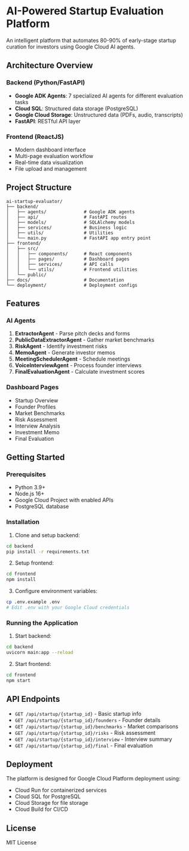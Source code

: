 # AI-Powered Startup Evaluation Platform

An intelligent platform that automates 80-90% of early-stage startup curation for investors using Google Cloud AI agents.

## Architecture Overview

### Backend (Python/FastAPI)
- **Google ADK Agents**: 7 specialized AI agents for different evaluation tasks
- **Cloud SQL**: Structured data storage (PostgreSQL)
- **Google Cloud Storage**: Unstructured data (PDFs, audio, transcripts)
- **FastAPI**: RESTful API layer

### Frontend (ReactJS)
- Modern dashboard interface
- Multi-page evaluation workflow
- Real-time data visualization
- File upload and management

## Project Structure

```
ai-startup-evaluator/
├── backend/
│   ├── agents/              # Google ADK agents
│   ├── api/                 # FastAPI routes
│   ├── models/              # SQLAlchemy models
│   ├── services/            # Business logic
│   ├── utils/               # Utilities
│   └── main.py              # FastAPI app entry point
├── frontend/
│   ├── src/
│   │   ├── components/      # React components
│   │   ├── pages/           # Dashboard pages
│   │   ├── services/        # API calls
│   │   └── utils/           # Frontend utilities
│   └── public/
├── docs/                    # Documentation
└── deployment/              # Deployment configs
```

## Features

### AI Agents
1. **ExtractorAgent** - Parse pitch decks and forms
2. **PublicDataExtractorAgent** - Gather market benchmarks
3. **RiskAgent** - Identify investment risks
4. **MemoAgent** - Generate investor memos
5. **MeetingSchedulerAgent** - Schedule meetings
6. **VoiceInterviewAgent** - Process founder interviews
7. **FinalEvaluationAgent** - Calculate investment scores

### Dashboard Pages
- Startup Overview
- Founder Profiles
- Market Benchmarks
- Risk Assessment
- Interview Analysis
- Investment Memo
- Final Evaluation

## Getting Started

### Prerequisites
- Python 3.9+
- Node.js 16+
- Google Cloud Project with enabled APIs
- PostgreSQL database

### Installation

1. Clone and setup backend:
```bash
cd backend
pip install -r requirements.txt
```

2. Setup frontend:
```bash
cd frontend
npm install
```

3. Configure environment variables:
```bash
cp .env.example .env
# Edit .env with your Google Cloud credentials
```

### Running the Application

1. Start backend:
```bash
cd backend
uvicorn main:app --reload
```

2. Start frontend:
```bash
cd frontend
npm start
```

## API Endpoints

- `GET /api/startup/{startup_id}` - Basic startup info
- `GET /api/startup/{startup_id}/founders` - Founder details
- `GET /api/startup/{startup_id}/benchmarks` - Market comparisons
- `GET /api/startup/{startup_id}/risks` - Risk assessment
- `GET /api/startup/{startup_id}/interview` - Interview summary
- `GET /api/startup/{startup_id}/final` - Final evaluation

## Deployment

The platform is designed for Google Cloud Platform deployment using:
- Cloud Run for containerized services
- Cloud SQL for PostgreSQL
- Cloud Storage for file storage
- Cloud Build for CI/CD

## License

MIT License
